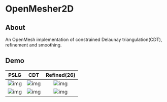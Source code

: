 # OpenMesher2D

## About

An OpenMesh implementation of constrained Delaunay triangulation(CDT), refinement and smoothing.

## Demo

|           PSLG           |           CDT            |        Refined(26)       |
|:------------------------:|:------------------------:|:------------------------:|
| ![img](data/hex.pslg.png?raw=true)    | ![img](data/hex.CDT.png?raw=true)    | ![img](data/hex.q26.png?raw=true)    |
| ![img](data/tutte.pslg.png?raw=true)  | ![img](data/tutte.CDT.png?raw=true)  | ![img](data/tutte.q26.png?raw=true)  |
